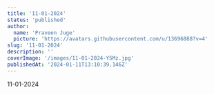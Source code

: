 ```yaml
---
title: '11-01-2024'
status: 'published'
author:
  name: 'Praveen Juge'
  picture: 'https://avatars.githubusercontent.com/u/13696888?v=4'
slug: '11-01-2024'
description: ''
coverImage: '/images/11-01-2024-Y5Mz.jpg'
publishedAt: '2024-01-11T13:10:39.146Z'
---
```


11-01-2024